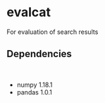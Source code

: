 # evalcat
For evaluation of search results

## Dependencies
​
- numpy                 1.18.1
- pandas                1.0.1